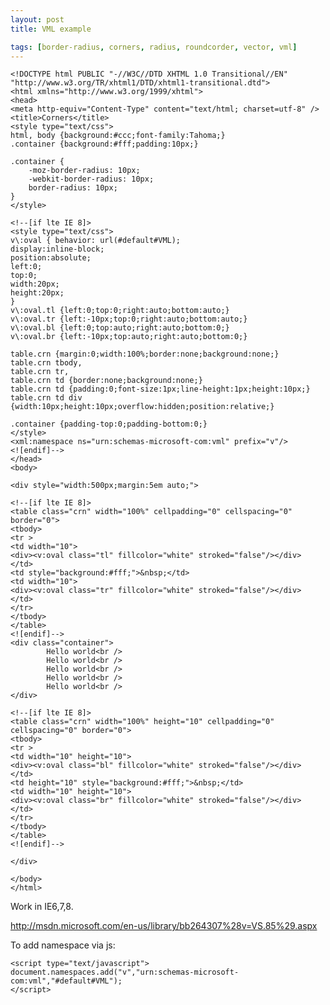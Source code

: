 ```yaml
---
layout: post
title: VML example

tags: [border-radius, corners, radius, roundcorder, vector, vml]
---
```


    <!DOCTYPE html PUBLIC "-//W3C//DTD XHTML 1.0 Transitional//EN" "http://www.w3.org/TR/xhtml1/DTD/xhtml1-transitional.dtd">
    <html xmlns="http://www.w3.org/1999/xhtml">
    <head>
    <meta http-equiv="Content-Type" content="text/html; charset=utf-8" />
    <title>Corners</title>
    <style type="text/css">
    html, body {background:#ccc;font-family:Tahoma;}
    .container {background:#fff;padding:10px;}

    .container {
        -moz-border-radius: 10px;
        -webkit-border-radius: 10px;
        border-radius: 10px;
    }
    </style>

    <!--[if lte IE 8]>
    <style type="text/css">
    v\:oval { behavior: url(#default#VML);
    display:inline-block;
    position:absolute;
    left:0;
    top:0;
    width:20px;
    height:20px;
    }
    v\:oval.tl {left:0;top:0;right:auto;bottom:auto;}
    v\:oval.tr {left:-10px;top:0;right:auto;bottom:auto;}
    v\:oval.bl {left:0;top:auto;right:auto;bottom:0;}
    v\:oval.br {left:-10px;top:auto;right:auto;bottom:0;}

    table.crn {margin:0;width:100%;border:none;background:none;}
    table.crn tbody,
    table.crn tr,
    table.crn td {border:none;background:none;}
    table.crn td {padding:0;font-size:1px;line-height:1px;height:10px;}
    table.crn td div {width:10px;height:10px;overflow:hidden;position:relative;}

    .container {padding-top:0;padding-bottom:0;}
    </style>
    <xml:namespace ns="urn:schemas-microsoft-com:vml" prefix="v"/>
    <![endif]-->
    </head>
    <body>

    <div style="width:500px;margin:5em auto;">

    <!--[if lte IE 8]>
    <table class="crn" width="100%" cellpadding="0" cellspacing="0" border="0">
    <tbody>
    <tr >
    <td width="10">
    <div><v:oval class="tl" fillcolor="white" stroked="false"/></div>
    </td>
    <td style="background:#fff;">&nbsp;</td>
    <td width="10">
    <div><v:oval class="tr" fillcolor="white" stroked="false"/></div>
    </td>
    </tr>
    </tbody>
    </table>
    <![endif]-->
    <div class="container">
            Hello world<br />
            Hello world<br />
            Hello world<br />
            Hello world<br />
            Hello world<br />
    </div>

    <!--[if lte IE 8]>
    <table class="crn" width="100%" height="10" cellpadding="0" cellspacing="0" border="0">
    <tbody>
    <tr >
    <td width="10" height="10">
    <div><v:oval class="bl" fillcolor="white" stroked="false"/></div>
    </td>
    <td height="10" style="background:#fff;">&nbsp;</td>
    <td width="10" height="10">
    <div><v:oval class="br" fillcolor="white" stroked="false"/></div>
    </td>
    </tr>
    </tbody>
    </table>
    <![endif]-->

    </div>

    </body>
    </html>

Work in IE6,7,8.

http://msdn.microsoft.com/en-us/library/bb264307%28v=VS.85%29.aspx

To add namespace via js:

    <script type="text/javascript">
    document.namespaces.add("v","urn:schemas-microsoft-com:vml","#default#VML");
    </script>
